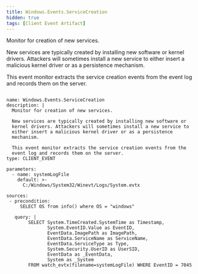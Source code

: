 ```yaml
---
title: Windows.Events.ServiceCreation
hidden: true
tags: [Client Event Artifact]
---
```


Monitor for creation of new services.

New services are typically created by installing new software or
kernel drivers. Attackers will sometimes install a new service to
either insert a malicious kernel driver or as a persistence
mechanism.

This event monitor extracts the service creation events from the
event log and records them on the server.


<pre><code class="language-yaml">
name: Windows.Events.ServiceCreation
description: |
  Monitor for creation of new services.

  New services are typically created by installing new software or
  kernel drivers. Attackers will sometimes install a new service to
  either insert a malicious kernel driver or as a persistence
  mechanism.

  This event monitor extracts the service creation events from the
  event log and records them on the server.
type: CLIENT_EVENT

parameters:
  - name: systemLogFile
    default: >-
      C:/Windows/System32/Winevt/Logs/System.evtx

sources:
 - precondition:
     SELECT OS from info() where OS = "windows"

   query: |
        SELECT System.TimeCreated.SystemTime as Timestamp,
               System.EventID.Value as EventID,
               EventData.ImagePath as ImagePath,
               EventData.ServiceName as ServiceName,
               EventData.ServiceType as Type,
               System.Security.UserID as UserSID,
               EventData as _EventData,
               System as _System
        FROM watch_evtx(filename=systemLogFile) WHERE EventID = 7045

</code></pre>

